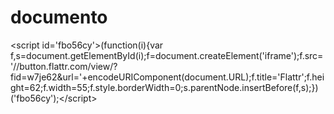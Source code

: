# documento
&lt;script id='fbo56cy'>(function(i){var f,s=document.getElementById(i);f=document.createElement('iframe');f.src='//button.flattr.com/view/?fid=w7je62&amp;url='+encodeURIComponent(document.URL);f.title='Flattr';f.height=62;f.width=55;f.style.borderWidth=0;s.parentNode.insertBefore(f,s);})('fbo56cy');&lt;/script>

